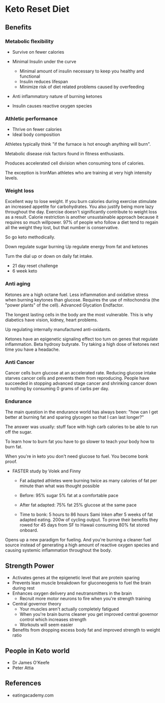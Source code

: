 # Keto Reset Diet

## Benefits

### Metabolic flexibility

- Survive on fewer calories

- Minimal Insulin under the curve
  - Minimal amount of insulin necessary to keep you healthy and functional
  - Insulin reduces lifespan
  - Minimize risk of diet related problems caused by overfeeding

- Anti inflammatory nature of burning ketones

- Insulin causes reactive oxygen species

### Athletic performance

- Thrive on fewer calories
- Ideal body composition

Athletes typically think "if the furnace is hot enough anything will burn".

Metabolic disease risk factors found in fitness enthusiasts.

Produces accelerated cell division when consuming tons of calories.

The exception is IronMan athletes who are training at very high intensity
levels.

### Weight loss

Excellent way to lose weight. If you burn calories during exercise stimulate an
increased appetite for carbohydrates. You also justify being more lazy
throughout the day. Exercise doesn't significantly contribute to weight loss as
a result. Calorie restriction is another unsustainable approach because it
requires so much willpower. 97% of people who follow a diet tend to regain all
the weight they lost, but that number is conservative.

So go keto methodically.

Down regulate sugar burning
Up regulate energy from fat and ketones

Turn the dial up or down on daily fat intake.

- 21 day reset challenge
- 6 week keto


### Anti aging

Ketones are a high octane fuel. Less inflammation and oxidative stress when
burning keytones than glucose. Requires the use of mitochondria (the "power
plants" of the cell). Advanced Glycation Endfactor.

The longest lasting cells in the body are the most vulnerable. This is why
diabetics have vision, kidney, heart problems.

Up regulating internally manufactured anti-oxidants.

Ketones have an epigenetic signaling effect too turn on genes that regulate
inflammation. Beta hydroxy butyrate. Try taking a high dose of ketones next time
you have a headache.

### Anti Cancer

Cancer cells burn glucose at an accelerated rate. Reducing glucose intake
starves cancer cells and prevents them from reproducing. People have succeeded
in stopping advanced stage cancer and shrinking cancer down to nothing by
consuming 0 grams of carbs per day.

### Endurance

The main question in the endurance world has always been: "how can I get better
at burning fat and sparing glycogen so that I can last longer?"

The answer was usually: stuff face with high carb calories to be able to run off
the sugar.

To learn how to burn fat you have to go slower to teach your body how to burn
fat.

When you're in keto you don't need glucose to fuel. You become bonk proof.

- FASTER study by Volek and Finny
  - Fat adapted athletes were burning twice as many calories of fat per minute
    than what was thought possible

  - Before: 95% sugar 5% fat at a comfortable pace
  - After fat adapted: 75% fat 25% glucose at the same pace

  - Time to bonk: 5 hours to 86 hours Sami Inken after 5 weeks of fat adapted
    eating. 200w of cycling output. To prove their benefits they rowed for 45
    days from SF to Hawaii consuming 80% fat stored onboard.

Opens up a new paradigm for fueling. And you're burning a cleaner fuel source
instead of generating a high amount of reactive oxygen species and causing
systemic inflammation throughout the body.

## Strength Power

- Activates genes at the epigenetic level that are protein sparing
- Prevents lean muscle breakdown for gluconeogenis to fuel the brain during rest
- Enhances oxygen delivery and neutransmitters in the brain
  - Recruit more motor neurons to fire when you're strength training
- Central governor theory
  - Your muscles aren't actually completely fatigued
  - When you're brain burns cleaner you get improved central governor control
    which increases strength
  - Workouts will seem easier
- Benefits from dropping excess body fat and improved strength to weight ratio


## People in Keto world

- Dr James O'Keefe
- Peter Attia

## References

- eatingacademy.com
